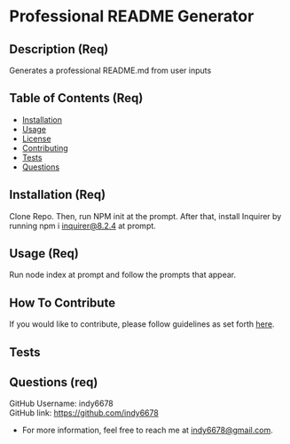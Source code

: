
# Professional README Generator

## Description (Req)

Generates a professional README.md from user inputs

## Table of Contents (Req)

- [Installation](#installation)
- [Usage](#usage)
- [License](#license)
- [Contributing](#contributing)
- [Tests](#tests)
- [Questions](#questions)

## Installation (Req)

Clone Repo. Then, run NPM init at the prompt. After that, install Inquirer by running npm i inquirer@8.2.4 at prompt.

## Usage (Req)

Run node index at prompt and follow the prompts that appear.

## How To Contribute

If you would like to contribute, please follow guidelines as set forth [here](https://www.contributor-covenant.org/).

## Tests



## Questions (req)

GitHub Username: indy6678<br>
GitHub link: https://github.com/indy6678<br>
- For more information, feel free to reach me at indy6678@gmail.com.


